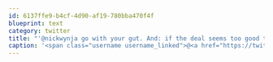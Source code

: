 ```yaml
---
id: 6137ffe9-b4cf-4d90-af19-780bba470f4f
blueprint: text
category: twitter
title: "'@nickwynja go with your gut. And: if the deal seems too good to be true- it probably is"
caption: '<span class="username username_linked">@<a href="https://twitter.com/nickwynja" title="Nick Wynja">nickwynja</a></span> go with your gut. And: if the deal seems too good to be true- it probably is'
---
```

